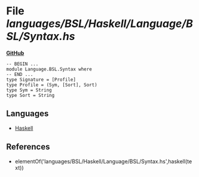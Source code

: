 # File _languages/BSL/Haskell/Language/BSL/Syntax.hs_
**[GitHub](https://github.com/softlang/yas/blob/master/languages/BSL/Haskell/Language/BSL/Syntax.hs)**
```
-- BEGIN ...
module Language.BSL.Syntax where
-- END ...
type Signature = [Profile]
type Profile = (Sym, [Sort], Sort)
type Sym = String
type Sort = String
```

## Languages
* [Haskell](../languages/Haskell.md)

## References
* elementOf('languages/BSL/Haskell/Language/BSL/Syntax.hs',haskell(text))
